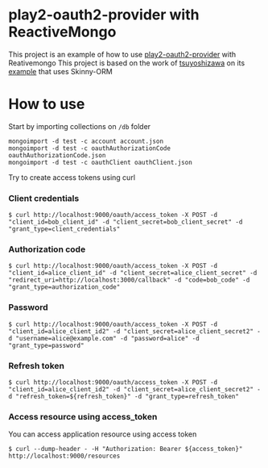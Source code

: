 # play2-oauth2-provider with ReactiveMongo

This project is an example of how to use [play2-oauth2-provider](https://github.com/nulab/play2-oauth2-provider) with Reativemongo
This project is based on the work of [tsuyoshizawa](https://github.com/tsuyoshizawa) on its [example](https://github.com/tsuyoshizawa/scala-oauth2-provider-example-skinny-orm) that uses Skinny-ORM

# How to use 

Start by importing collections on ```/db``` folder

```
mongoimport -d test -c account account.json
mongoimport -d test -c oauthAuthorizationCode oauthAuthorizationCode.json
mongoimport -d test -c oauthClient oauthClient.json
```

Try to create access tokens using curl

### Client credentials

```
$ curl http://localhost:9000/oauth/access_token -X POST -d "client_id=bob_client_id" -d "client_secret=bob_client_secret" -d "grant_type=client_credentials"
```

### Authorization code

```
$ curl http://localhost:9000/oauth/access_token -X POST -d "client_id=alice_client_id" -d "client_secret=alice_client_secret" -d "redirect_uri=http://localhost:3000/callback" -d "code=bob_code" -d "grant_type=authorization_code"
```

### Password

```
$ curl http://localhost:9000/oauth/access_token -X POST -d "client_id=alice_client_id2" -d "client_secret=alice_client_secret2" -d "username=alice@example.com" -d "password=alice" -d "grant_type=password"
```

### Refresh token

```
$ curl http://localhost:9000/oauth/access_token -X POST -d "client_id=alice_client_id2" -d "client_secret=alice_client_secret2" -d "refresh_token=${refresh_token}" -d "grant_type=refresh_token"
```

### Access resource using access_token

You can access application resource using access token

```
$ curl --dump-header - -H "Authorization: Bearer ${access_token}" http://localhost:9000/resources
```


